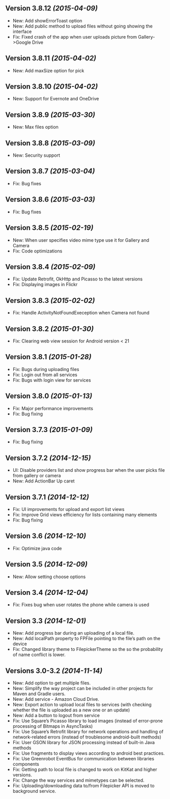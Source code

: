 Version 3.8.12 *(2015-04-09)*
----------------------------
  * New: Add showErrorToast option
  * New: Add public method to upload files without going showing the interface
  * Fix: Fixed crash of the app when user uploads picture from Gallery->Google Drive

Version 3.8.11 *(2015-04-02)*
----------------------------
  * New: Add maxSize option for pick

Version 3.8.10 *(2015-04-02)*
----------------------------
  * New: Support for Evernote and OneDrive

Version 3.8.9 *(2015-03-30)*
----------------------------
  * New: Max files option

Version 3.8.8 *(2015-03-09)*
----------------------------
  * New: Security support

Version 3.8.7 *(2015-03-04)*
----------------------------
  * Fix: Bug fixes

Version 3.8.6 *(2015-03-03)*
----------------------------
  * Fix: Bug fixes

Version 3.8.5 *(2015-02-19)*
----------------------------
  * New: When user specifies video mime type use it for Gallery and Camera
  * Fix: Code optimizations

Version 3.8.4 *(2015-02-09)*
----------------------------
  * Fix: Update Retrofit, OkHttp and Picasso to the latest versions
  * Fix: Displaying images in Flickr

Version 3.8.3 *(2015-02-02)*
----------------------------
  * Fix: Handle ActivityNotFoundExeception when Camera not found

Version 3.8.2 *(2015-01-30)*
----------------------------
  * Fix: Clearing web view session for Android version < 21

Version 3.8.1 *(2015-01-28)*
----------------------------
  * Fix: Bugs during uploading files
  * Fix: Login out from all services
  * Fix: Bugs with login view for services

Version 3.8.0 *(2015-01-13)*
----------------------------
  * Fix: Major performance improvements
  * Fix: Bug fixing

Version 3.7.3 *(2015-01-09)*
----------------------------
  * Fix: Bug fixing

Version 3.7.2 *(2014-12-15)*
----------------------------
  * UI: Disable providers list and show progress bar when the user picks file from gallery or camera 
  * New: Add ActionBar Up caret

Version 3.7.1 *(2014-12-12)*
----------------------------
  * Fix: UI improvements for upload and export list views
  * Fix: Improve Grid views efficiency for lists containing many elements 
  * Fix: Bug fixing

Version 3.6 *(2014-12-10)*
----------------------------
  * Fix: Optimize java code

Version 3.5 *(2014-12-09)*
----------------------------
  * New: Allow setting choose options

Version 3.4 *(2014-12-04)*
----------------------------
  * Fix: Fixes bug when user rotates the phone while camera is used

Version 3.3 *(2014-12-01)*
----------------------------
  * New: Add progress bar during an uploading of a local file.
  * New: Add localPath property to FPFile pointing to the file’s path on the device
  * Fix: Changed library theme to FilepickerTheme so the so the probability of name conflict is lower.


Versions 3.0-3.2 *(2014-11-14)*
----------------------------
  * New: Add option to get multiple files.
  * New: Simplify the way project can be included in other projects for Maven and Gradle users.
  * New: Add service - Amazon Cloud Drive.
  * New: Export action to upload local files to services (with checking whether the file is uploaded as a new one or an update)
  * New: Add a button to logout from service
  * Fix: Use Square’s Picasso library to load images (instead of error-prone processing of Bitmaps in AsyncTasks)
  * Fix: Use Square’s Retrofit library for network operations and handling of network-related errors (instead of troublesome android-built methods)
  * Fix: User GSON library for JSON processing instead of built-in Java methods
  * Fix: Use fragments to display views according to android best practices.
  * Fix: Use Greenrobot EventBus for communication between libraries components
  * Fix: Getting path to local file is changed to work on KitKat and higher versions.
  * Fix: Change the way services and mimetypes can be selected.
  * Fix: Uploading/downloading data to/from Filepicker API is moved to background service.
 